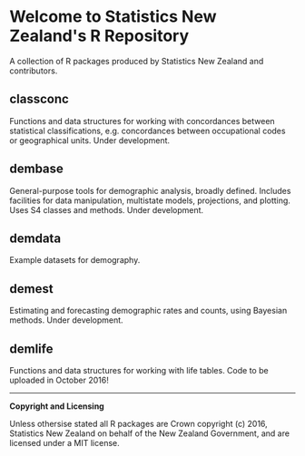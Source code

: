 # Welcome to Statistics New Zealand's R Repository

A collection of R packages produced by Statistics New Zealand and contributors.

## classconc

Functions and data structures for working with concordances between statistical classifications, e.g. concordances between  occupational codes or geographical units. Under development.

## dembase

General-purpose tools for demographic analysis, broadly defined.  Includes facilities for data manipulation, multistate models, projections, and plotting.  Uses S4 classes and methods. Under development.

## demdata

Example datasets for demography.

## demest

Estimating and forecasting demographic rates and counts, using Bayesian methods.  Under development.

## demlife

Functions and data structures for working with life tables.  Code to be uploaded in October 2016!

-----

__Copyright and Licensing__

Unless othersise stated all R packages are Crown copyright (c) 2016, Statistics New Zealand on behalf of the New Zealand Government, and are licensed under a MIT license.
